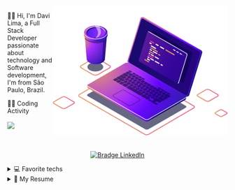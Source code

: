 <img src="computer-illustration.png" min-width="400px" max-width="400px" width="400px" align="right" alt="Computador iuriCode">

<p align="left"> 
  🖖🏼 Hi, I'm Davi Lima, a Full Stack Developer passionate about technology and Software development, I'm from São Paulo, Brazil.
</p>

<p align='left'>
  👨‍💻 Coding Activity<br/><br/>
  <a href="#"><img src="https://github-readme-stats.vercel.app/api?username=DaviLima99&show_icons=true&count_private=true&theme=dark&title_color=4D1EA7" width="350"></a>
</p>

<p align="center">
    <br/><br/>
    <a href="https://www.linkedin.com/in/davilima99/" target="_blank">
      <img src="https://img.shields.io/badge/-Davi%20Lima-4D1EA7?logo=linkedin&style=for-the-badge&logoColor=FFFFFF" alt="Bradge LinkedIn" />
    </a>
</p>


<details>
  <summary>💻 Favorite techs</summary>
<br/>
<img src="https://img.shields.io/badge/-Python-4D1EA7?logo=python&style=for-the-badge&logoColor=white" alt="Bradge Python" />&nbsp;&nbsp;
<img src="https://img.shields.io/badge/-Javascript-4D1EA7?logo=javascript&style=for-the-badge&logoColor=white" alt="Bradge Javascript" />&nbsp;&nbsp;
<img src="https://img.shields.io/badge/-TypeScript-4D1EA7?logo=typescript&style=for-the-badge&logoColor=white" alt="Bradge Javascript" />&nbsp;&nbsp;
<img src="https://img.shields.io/badge/-Node.js-4D1EA7?logo=node.js&style=for-the-badge&logoColor=white" alt="Bradge Javascript" />&nbsp;&nbsp;
<img src="https://img.shields.io/badge/-Java-4D1EA7?logo=java&style=for-the-badge&logoColor=white" alt="Bradge Java" />&nbsp;&nbsp;
<img src="https://img.shields.io/badge/-Spring-4D1EA7?logo=spring&style=for-the-badge&logoColor=white" alt="Bradge Java" />&nbsp;&nbsp;
<img src="https://img.shields.io/badge/-React JS-4D1EA7?logo=react&style=for-the-badge&logoColor=white" alt="Bradge Javascript" />&nbsp;&nbsp;
<img src="https://img.shields.io/badge/-Nextjs-4D1EA7?logo=next.js&style=for-the-badge&logoColor=white" alt="Bradge Javascript" />&nbsp;&nbsp;
<img src="https://img.shields.io/badge/-React Native-4D1EA7?logo=react&style=for-the-badge&logoColor=white" alt="Bradge Javascript" />&nbsp;&nbsp;
<img src="https://img.shields.io/badge/-Flutter-4D1EA7?logo=flutter&style=for-the-badge&logoColor=white" alt="Bradge Javascript" />&nbsp;&nbsp;
<img src="https://img.shields.io/badge/-Docker-4D1EA7?logo=docker&style=for-the-badge&logoColor=white" alt="Bradge Javascript" />&nbsp;&nbsp;
<img src="https://img.shields.io/badge/-MongoDB-4D1EA7?logo=mongodb&style=for-the-badge&logoColor=white" alt="Bradge Javascript" />&nbsp;&nbsp;
<img src="https://img.shields.io/badge/-My SQL-4D1EA7?logo=mysql&style=for-the-badge&logoColor=white" alt="Bradge Javascript" />&nbsp;&nbsp;
<img src="https://img.shields.io/badge/-SQLite-4D1EA7?logo=sqlite&style=for-the-badge&logoColor=white" alt="Bradge Javascript" />&nbsp;&nbsp;
<img src="https://img.shields.io/badge/-AWS-4D1EA7?logo=amazon-aws&style=for-the-badge&logoColor=white" alt="Bradge AWS" />&nbsp;&nbsp;
<img src="https://img.shields.io/badge/-VS Code-4D1EA7?logo=visual-studio-code&style=for-the-badge&logoColor=white" alt="Bradge Javascript" />&nbsp;&nbsp;
<img src="https://img.shields.io/badge/-Linux-4D1EA7?logo=linux&style=for-the-badge&logoColor=white" alt="Bradge Javascript" />&nbsp;&nbsp;
<img src="https://img.shields.io/badge/-Windows-4D1EA7?logo=windows&style=for-the-badge&logoColor=white" alt="Bradge Javascript" />&nbsp;&nbsp;

</details>

<details>
  <summary>📃 My Resume</summary>


## Education

- 📖 **Computer Science**\
📆 2017 - 2020\
📍 **Universidade Paulista UNIP** - São Paulo, Brazil

## Experience


- 👨‍💻 **Software Engineer**\
📆 Nov 2021 - Moment\
📍 **Itaú Unibanco** - São Paulo, Brazil
  
- 👨‍💻 **Software Engineer**\
📆 Jun 2021 - Oct 2021\
📍 **Compasso UOL** - São Paulo, Brazil

- 👨‍💻 **Full-stack Developer**\
📆 2020 - 2021\
📍 **OSBR** - São Paulo, Brazil


- 👨‍💻 **Full-stack Developer Intern**\
📆 Jul 2018 - Aug 2019\
📍 **Mediapost** - São Paulo, Brazil



</details>

  

<!--
**alexandresanlim/alexandresanlim** is a ✨ _special_ ✨ repository because its `README.md` (this file) appears on your GitHub profile.

Here are some ideas to get you started:

- 🔭 I’m currently working on ...
- 🌱 I’m currently learning ...
- 👯 I’m looking to collaborate on ...
- 🤔 I’m looking for help with ...
- 💬 Ask me about ...
- 📫 How to reach me: ...
- 😄 Pronouns: ...
- ⚡ Fun fact: ...
-->

